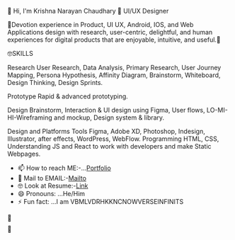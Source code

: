 $$$$$$$$ 👋 Hi, I'm Krishna Narayan Chaudhary 👋
UI/UX Designer

🔭Devotion experience in Product, UI UX, Android, IOS, and Web Applications design with research, user-centric, delightful, and human experiences for digital products that are enjoyable, intuitive, and useful.🌱

🤓SKILLS

Research
User Research, Data Analysis, Primary Research, User Journey Mapping, Persona Hypothesis, Affinity Diagram, Brainstorm, Whiteboard, Design Thinking, Design Sprints.

Prototype
Rapid & advanced prototyping.

Design
Brainstorm, Interaction & UI design using Figma, User flows,  LO-MI-HI-Wireframing and mockup,  Design system & library.

Design and Platforms Tools
Figma, Adobe XD, Photoshop, Indesign, Illustrator, after effects, WordPress, WebFlow.
Programming
HTML, CSS, Understanding JS and React to work with developers and make Static Webpages.

- 📫 How to reach ME:-...[Portfolio](https://linktr.ee/Kncverse)
- 📨 Mail to EMAIL:-[Mailto](knc.prodev.official@gmai.com)
- 🤓 Look at Resume:-[Link](https://drive.google.com/file/d/1KXL9WVKYMnBKMAg7fab9zwaf_EFodRJc/view?usp=sharing)
- 😄 Pronouns: ...He/Him
- ⚡ Fun fact: ...I am VBMLVDRHKKNCNOWVERSEINFINITS

👋$$$$$$$$👋
